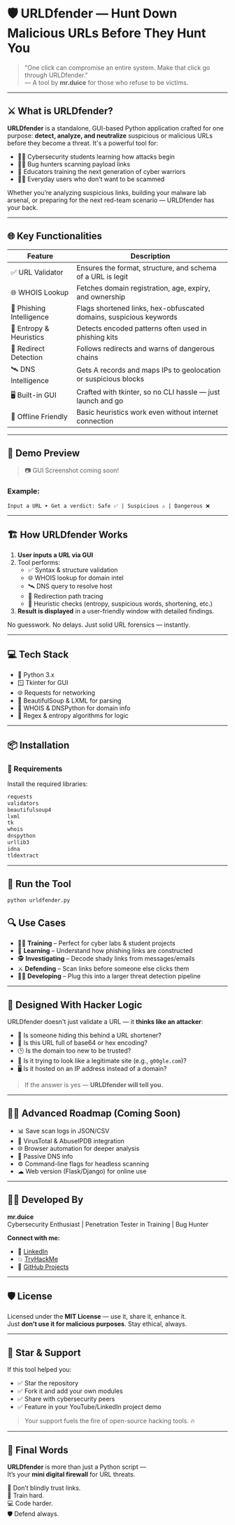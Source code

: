 # 🛡️ URLDfender — Hunt Down Malicious URLs Before They Hunt You

> "One click can compromise an entire system. Make that click go through URLDfender."  
> — A tool by **mr.duice** for those who refuse to be victims.

---

## ⚔️ What is URLDfender?

**URLDfender** is a standalone, GUI-based Python application crafted for one purpose: **detect, analyze, and neutralize** suspicious or malicious URLs before they become a threat. It's a powerful tool for:

- 👨‍🎓 Cybersecurity students learning how attacks begin  
- 🧑‍💻 Bug hunters scanning payload links  
- 🧠 Educators training the next generation of cyber warriors  
- 🧑‍🚀 Everyday users who don’t want to be scammed  

Whether you’re analyzing suspicious links, building your malware lab arsenal, or preparing for the next red-team scenario — URLDfender has your back.

---

## 🌐 Key Functionalities

| Feature              | Description                                                                 |
|----------------------|-----------------------------------------------------------------------------|
| ✅ URL Validator      | Ensures the format, structure, and schema of a URL is legit                 |
| 🌐 WHOIS Lookup       | Fetches domain registration, age, expiry, and ownership                     |
| 🧠 Phishing Intelligence | Flags shortened links, hex-obfuscated domains, suspicious keywords         |
| 🧬 Entropy & Heuristics | Detects encoded patterns often used in phishing kits                      |
| 🔁 Redirect Detection | Follows redirects and warns of dangerous chains                             |
| 🛰 DNS Intelligence   | Gets A records and maps IPs to geolocation or suspicious blocks              |
| 🖥 Built-in GUI       | Crafted with tkinter, so no CLI hassle — just launch and go                 |
| 💾 Offline Friendly   | Basic heuristics work even without internet connection                      |

---

## 🚀 Demo Preview

> 📷 GUI Screenshot coming soon! 

### Example:

`Input a URL ➤ Get a verdict: Safe ✅ | Suspicious ⚠ | Dangerous ❌`

---

## 🏗️ How URLDfender Works

1. **User inputs a URL via GUI**
2. Tool performs:
   - ✅ Syntax & structure validation  
   - 🌐 WHOIS lookup for domain intel  
   - 🛰 DNS query to resolve host  
   - 🔁 Redirection path tracing  
   - 🧠 Heuristic checks (entropy, suspicious words, shortening, etc.)
3. **Result is displayed** in a user-friendly window with detailed findings.

No guesswork. No delays. Just solid URL forensics — instantly.

---

## 💻 Tech Stack

- 🐍 Python 3.x  
- 🪟 Tkinter for GUI  
- 🌐 Requests for networking  
- 🔬 BeautifulSoup & LXML for parsing  
- 🔎 WHOIS & DNSPython for domain info  
- 🧠 Regex & entropy algorithms for logic  

---

## 📦 Installation

### 🔧 Requirements

Install the required libraries:
```bash
requests  
validators  
beautifulsoup4  
lxml  
tk  
whois  
dnspython  
urllib3  
idna  
tldextract
```

---

## 🚀 Run the Tool
 ```bash
python urldfender.py
```
## 🔍 Use Cases

- 🧑‍🎓 **Training** – Perfect for cyber labs & student projects  
- 🧠 **Learning** – Understand how phishing links are constructed  
- 🕵 **Investigating** – Decode shady links from messages/emails  
- ⚔ **Defending** – Scan links before someone else clicks them  
- 👨‍💻 **Developing** – Plug this into a larger threat detection pipeline  

---

## 🧠 Designed With Hacker Logic

URLDfender doesn't just validate a URL — it **thinks like an attacker**:

- 🔗 Is someone hiding this behind a URL shortener?  
- 🔐 Is this URL full of base64 or hex encoding?  
- 🕒 Is the domain too new to be trusted?  
- 🧩 Is it trying to look like a legitimate site (e.g., `g00gle.com`)?  
- 🖥 Is it hosted on an IP address instead of a domain?  

> If the answer is yes — **URLDfender will tell you.**

---

## 🧑‍🔬 Advanced Roadmap (Coming Soon)

- 📊 Save scan logs in JSON/CSV  
- 🧪 VirusTotal & AbuseIPDB integration  
- 🌐 Browser automation for deeper analysis  
- 📡 Passive DNS info  
- ⚙ Command-line flags for headless scanning  
- ☁ Web version (Flask/Django) for online use  

---

## 👨‍💻 Developed By

**mr.duice**  
Cybersecurity Enthusiast | Penetration Tester in Training | Bug Hunter  

**Connect with me:**

- 🔗 [LinkedIn](www.linkedin.com/in/devashish-umale-3a793823a)  
- 💥 [TryHackMe](https://tryhackme.com/p/mr.duice)  
- 🧠 [GitHub Projects](https://github.com/mrDuice/Apocalyptic-Encryption-Assault-AEA-.git)  

---

## 🛡 License

Licensed under the **MIT License** — use it, share it, enhance it.  
Just **don’t use it for malicious purposes**. Stay ethical, always.

---

## 🌟 Star & Support

If this tool helped you:

- ✅ Star the repository  
- ✅ Fork it and add your own modules  
- ✅ Share with cybersecurity peers  
- ✅ Feature in your YouTube/LinkedIn project demo  

> Your support fuels the fire of open-source hacking tools. 🔥

---

## 📌 Final Words

**URLDfender** is more than just a Python script —  
It’s your **mini digital firewall** for URL threats.

🚫 Don’t blindly trust links.  
🧠 Train hard.  
💻 Code harder.  
🛡 Defend always.
                                                                                                                         
